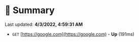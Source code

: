 # 📖 Summary
Last updated: **4/3/2022, 4:59:31 AM**

- `GET` [https://google.com](https://google.com) - **Up** (191ms)
